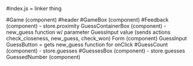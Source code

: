 #index.js = linker thing

#Game (component)
	#header
	#GameBox (component)
		#Feedback (component) - store.proximity
		GuessContainerBox (component) - new_guess function w/ parameter GuessInput value
				(sends actions check_closeness, new_guess, check_won)
			Form (component)
				GuessInput
				GuessButton = gets new_guess function for onClick
			#GuessCount (component) - store.guesses
		#GuessesBox (component) - store.guesses
			GuessedNumber (component)
